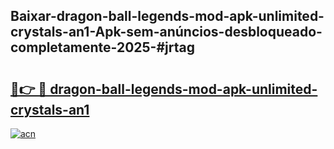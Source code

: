 ## Baixar-dragon-ball-legends-mod-apk-unlimited-crystals-an1-Apk-sem-anúncios-desbloqueado-completamente-2025-#jrtag

# <h2><a href="https://ainizakaria.my?title=dragon-ball-legends-mod-apk-unlimited-crystals-an1&ref=20M">🔗👉 🔴 dragon-ball-legends-mod-apk-unlimited-crystals-an1</a></h2>

[![acn](https://github.com/user-attachments/assets/0f9c940e-d8b0-45ae-aac7-cd30a18b3e1c)](https://ainizakaria.my?title=dragon-ball-legends-mod-apk-unlimited-crystals-an1&ref=20M)

